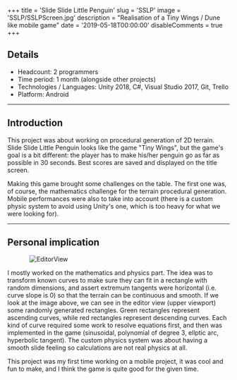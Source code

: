 +++
title = 'Slide Slide Little Penguin'
slug = 'SSLP'
image = 'SSLP/SSLPScreen.jpg'
description = "Realisation of a Tiny Wings / Dune like mobile game"
date = '2019-05-18T00:00:00'
disableComments = true
+++

## Details
- Headcount: 2 programmers
- Time period: 1 month (alongside other projects)
- Technologies / Languages: Unity 2018, C#, Visual Studio 2017, Git, Trello
- Platform: Android

---

## Introduction

This project was about working on procedural generation of 2D terrain. Slide Slide Little Penguin looks like the game "Tiny Wings", but the game's goal is a bit different: the player has to make his/her penguin go as far as possible in 30 seconds. Best scores are saved and displayed on the title screen.

Making this game brought some challenges on the table. The first one was, of course, the mathematics challenge for the terrain procedural generation. Mobile performances were also to take into account (there is a custom physic system to avoid using Unity's one, which is too heavy for what we were looking for).

---

## Personal implication

<img src="/SSLP/SSLPEditorView.png" alt = "EditorView" style = "display: block; margin: 0.7rem auto; max-width: 80%;" />

I mostly worked on the mathematics and physics part. The idea was to transform known curves to make sure they can fit in a rectangle with random dimensions, and assert extremum tangents were horizontal (i.e. curve slope is 0) so that the terrain can be continuous and smooth.
If we look at the image above, we can see in the editor view (upper viewport) some randomly generated rectangles. Green rectangles represent ascending curves, while red rectangles represent descending curves. Each kind of curve required some work to resolve equations first, and then was implemented in the game (sinusoidal, polynomial of degree 3, ellptic arc, hyperbolic tangent).
The custom physics system was about having a smooth slide feeling so calculations are not real physics at all.

This project was my first time working on a mobile project, it was cool and fun to make, and I think the game is quite good for the given time.
